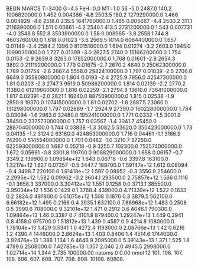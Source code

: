 BEGN
MARCS T=3400 G=4.5 FeH=0.0 MT=1.0
                  56
-5.0 2487.0 140.2 1006820000.0 1.452 0.004386 
-4.8 2503.5 180.2 1279290000.0 1.466 0.004929 
-4.6 2518.0 235.5 1641760000.0 1.485 0.005667 
-4.4 2530.2 311.1 2116390000.0 1.511 0.00661 
-4.2 2540.1 413.5 2731200000.0 1.543 0.007731 
-4.0 2548.8 552.8 3533900000.0 1.58 0.008965 
-3.8 2558.1 744.8 4603760000.0 1.618 0.01023 
-3.6 2569.5 1014.0 6064400000.0 1.657 0.01149 
-3.4 2584.2 1396.0 8101510000.0 1.694 0.01274 
-3.2 2603.0 1945.0 10990300000.0 1.727 0.01399 
-3.0 2627.5 2740.0 15166200000.0 1.754 0.0153 
-2.9 2639.8 3263.0 17852000000.0 1.768 0.01601 
-2.8 2654.3 3892.0 21119200000.0 1.779 0.01675 
-2.7 2670.2 4649.0 25062300000.0 1.789 0.01754 
-2.6 2687.4 5558.0 29824100000.0 1.797 0.01839 
-2.5 2706.0 6649.0 35580800000.0 1.804 0.0193 
-2.4 2725.9 7956.0 42547300000.0 1.81 0.0203 
-2.3 2747.3 9519.0 50986200000.0 1.814 0.02139 
-2.2 2770.2 11380.0 61219000000.0 1.816 0.02259 
-2.1 2794.8 13610.0 73641000000.0 1.817 0.02391 
-2.0 2821.1 16240.0 88750900000.0 1.815 0.02538 
-1.9 2850.8 19370.0 107415000000.0 1.81 0.02702 
-1.8 2887.5 23060.0 131298000000.0 1.797 0.02889 
-1.7 2924.9 27390.0 160228000000.0 1.784 0.03094 
-1.6 2963.0 32480.0 195241000000.0 1.771 0.0332 
-1.5 3001.9 38450.0 237573000000.0 1.757 0.03567 
-1.4 3041.7 45450.0 288704000000.0 1.744 0.03838 
-1.3 3082.5 53620.0 350423000000.0 1.73 0.04135 
-1.2 3124.2 63160.0 424853000000.0 1.716 0.04461 
-1.1 3166.9 74290.0 514554000000.0 1.701 0.0482 
-1.0 3210.7 87250.0 622593000000.0 1.687 0.05218 
-0.9 3255.7 102300.0 752574000000.0 1.672 0.05661 
-0.8 3301.8 119700.0 908829000000.0 1.658 0.06157 
-0.7 3349.2 139900.0 1.09654e+12 1.643 0.06718 
-0.6 3397.8 163100.0 1.3217e+12 1.627 0.07357 
-0.5 3447.7 189700.0 1.59147e+12 1.612 0.08094 
-0.4 3498.7 220100.0 1.91418e+12 1.597 0.08952 
-0.3 3550.9 254600.0 2.2995e+12 1.582 0.09962 
-0.2 3604.1 293500.0 2.75857e+12 1.566 0.1116 
-0.1 3658.3 337000.0 3.30412e+12 1.551 0.1258 
0.0 3713.1 385500.0 3.95034e+12 1.536 0.1429 
0.1 3768.4 439000.0 4.71339e+12 1.522 0.1633 
0.2 3824.0 497800.0 5.61075e+12 1.508 0.1876 
0.3 3879.5 562100.0 6.66182e+12 1.495 0.2166 
0.4 3935.1 632100.0 7.88968e+12 1.483 0.2508 
0.5 3990.6 708000.0 9.32101e+12 1.471 0.2912 
0.6 4046.1 790300.0 1.09864e+13 1.46 0.3387 
0.7 4101.8 879400.0 1.29247e+13 1.449 0.3941 
0.8 4158.0 975700.0 1.51812e+13 1.439 0.4587 
0.9 4214.8 1080000.0 1.78104e+13 1.429 0.5341 
1.0 4272.4 1193000.0 2.08766e+13 1.42 0.6216 
1.2 4390.4 1446000.0 2.8624e+13 1.403 0.8406 
1.4 4514.6 1744000.0 3.92476e+13 1.386 1.134 
1.6 4646.9 2095000.0 5.39143e+13 1.371 1.525 
1.8 4789.6 2508000.0 7.42785e+13 1.357 2.046 
2.0 4945.5 2998000.0 1.02714e+14 1.344 2.735 
100000.00
natoms              0      0.00
nmol          12
          101.         106.       107.      108.         606.        607.        608.
          707.         708.       808.    10108.       60808.
